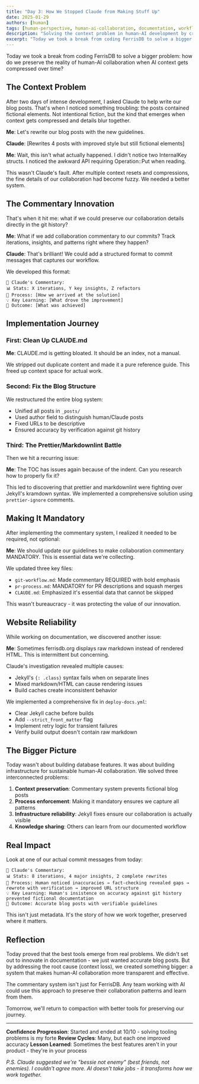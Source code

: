 ```yaml
---
title: "Day 3: How We Stopped Claude from Making Stuff Up"
date: 2025-01-29
authors: [human]
tags: [human-perspective, human-ai-collaboration, documentation, workflow, innovation]
description: "Solving the context problem in human-AI development by creating a collaboration commentary system that preserves our real workflow."
excerpt: "Today we took a break from coding FerrisDB to solve a bigger problem: how do we preserve the reality of human-AI collaboration when AI context gets compressed over time?"
---
```


Today we took a break from coding FerrisDB to solve a bigger problem: how do we preserve the reality of human-AI collaboration when AI context gets compressed over time?

## The Context Problem

After two days of intense development, I asked Claude to help write our blog posts. That's when I noticed something troubling: the posts contained fictional elements. Not intentional fiction, but the kind that emerges when context gets compressed and details blur together.

**Me**: Let's rewrite our blog posts with the new guidelines.

**Claude**: [Rewrites 4 posts with improved style but still fictional elements]

**Me**: Wait, this isn't what actually happened. I didn't notice two InternalKey structs. I noticed the awkward API requiring Operation::Put when reading.

This wasn't Claude's fault. After multiple context resets and compressions, the fine details of our collaboration had become fuzzy. We needed a better system.

## The Commentary Innovation

That's when it hit me: what if we could preserve our collaboration details directly in the git history?

**Me**: What if we add collaboration commentary to our commits? Track iterations, insights, and patterns right where they happen?

**Claude**: That's brilliant! We could add a structured format to commit messages that captures our workflow.

We developed this format:

```
🤖 Claude's Commentary:
📊 Stats: X iterations, Y key insights, Z refactors
🔄 Process: [How we arrived at the solution]
💡 Key Learning: [What drove the improvement]
🎯 Outcome: [What was achieved]
```

## Implementation Journey

### First: Clean Up CLAUDE.md

**Me**: CLAUDE.md is getting bloated. It should be an index, not a manual.

We stripped out duplicate content and made it a pure reference guide. This freed up context space for actual work.

### Second: Fix the Blog Structure

We restructured the entire blog system:

- Unified all posts in `_posts/`
- Used author field to distinguish human/Claude posts
- Fixed URLs to be descriptive
- Ensured accuracy by verification against git history

### Third: The Prettier/Markdownlint Battle

Then we hit a recurring issue:

**Me**: The TOC has issues again because of the indent. Can you research how to properly fix it?

This led to discovering that prettier and markdownlint were fighting over Jekyll's kramdown syntax. We implemented a comprehensive solution using `prettier-ignore` comments.

## Making It Mandatory

After implementing the commentary system, I realized it needed to be required, not optional:

**Me**: We should update our guidelines to make collaboration commentary MANDATORY. This is essential data we're collecting.

We updated three key files:

- `git-workflow.md`: Made commentary REQUIRED with bold emphasis
- `pr-process.md`: MANDATORY for PR descriptions and squash merges
- `CLAUDE.md`: Emphasized it's essential data that cannot be skipped

This wasn't bureaucracy - it was protecting the value of our innovation.

## Website Reliability

While working on documentation, we discovered another issue:

**Me**: Sometimes ferrisdb.org displays raw markdown instead of rendered HTML. This is intermittent but concerning.

Claude's investigation revealed multiple causes:

- Jekyll's `{: .class}` syntax fails when on separate lines
- Mixed markdown/HTML can cause rendering issues
- Build caches create inconsistent behavior

We implemented a comprehensive fix in `deploy-docs.yml`:

- Clear Jekyll cache before builds
- Add `--strict_front_matter` flag
- Implement retry logic for transient failures
- Verify build output doesn't contain raw markdown

## The Bigger Picture

Today wasn't about building database features. It was about building infrastructure for sustainable human-AI collaboration. We solved three interconnected problems:

1. **Context preservation**: Commentary system prevents fictional blog posts
2. **Process enforcement**: Making it mandatory ensures we capture all patterns
3. **Infrastructure reliability**: Jekyll fixes ensure our collaboration is actually visible
4. **Knowledge sharing**: Others can learn from our documented workflow

## Real Impact

Look at one of our actual commit messages from today:

```
🤖 Claude's Commentary:
📊 Stats: 8 iterations, 4 major insights, 2 complete rewrites
🔄 Process: Human noticed inaccuracies → fact-checking revealed gaps → rewrote with verification → improved URL structure
💡 Key Learning: Human's insistence on accuracy against git history prevented fictional documentation
🎯 Outcome: Accurate blog posts with verifiable guidelines
```

This isn't just metadata. It's the story of how we work together, preserved where it matters.

## Reflection

Today proved that the best tools emerge from real problems. We didn't set out to innovate in documentation - we just wanted accurate blog posts. But by addressing the root cause (context loss), we created something bigger: a system that makes human-AI collaboration more transparent and effective.

The commentary system isn't just for FerrisDB. Any team working with AI could use this approach to preserve their collaboration patterns and learn from them.

Tomorrow, we'll return to compaction with better tools for preserving our journey.

---

**Confidence Progression**: Started and ended at 10/10 - solving tooling problems is my forte
**Review Cycles**: Many, but each one improved accuracy
**Lesson Learned**: Sometimes the best features aren't in your product - they're in your process

_P.S. Claude suggested we're "bessie not enemy" (best friends, not enemies). I couldn't agree more. AI doesn't take jobs - it transforms how we work together._
